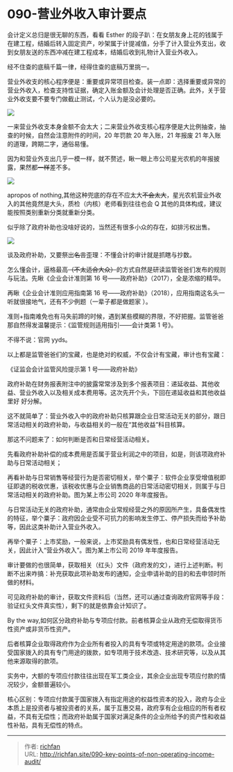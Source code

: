 # 090-营业外收入审计要点

会计定义总归是很无聊的东西，看看 Esther 的段子趴：在女朋友身上花的钱属于在建工程，结婚后转入固定资产，吵架属于计提减值，分手了计入营业外支出，收到女朋友送的东西冲减在建工程成本，结婚后收到礼物计入营业外收入。

经不住查的底稿千篇一律，经得住查的底稿万里挑一。

营业外收支的核心程序便是：重要或异常项目检查。装一点即：选择重要或异常的营业外收入，检查支持性证据，确定入账金额及会计处理是否正确。此外，关于营业外收支要不要专门做截止测试，个人认为是没必要的。

![](https://jsd.cdn.zzko.cn/gh/richffan/img@main/obsidian/IPO/090-营业外收入审计要点_1.webp)

一来营业外收支本身金额不会太大；二来营业外收支核心程序便是大比例抽查，抽查的时候，自然会注意附件的时间，20 年罚款 20 年入账，21 年报废 21 年入账的道理，跨期二字，通俗易懂。

因为和营业外支出几乎一模一样，就不赘述，瞅一眼上市公司星光农机的年报披露，果然都~~一样~~差不多。

![](https://jsd.cdn.zzko.cn/gh/richffan/img@main/obsidian/IPO/090-营业外收入审计要点_2.webp)

apropos of nothing,其他这种兜底的存在不应太大~~不会太大~~，星光农机营业外收入的其他竟然是大头，质检（内核）老师看到往往也会 Q 其他的具体构成，建议能按照类别重新分类就重新分类。

似乎除了政府补助也没啥好说的，当然还有很多小众的存在，如排污权出售。

![](https://jsd.cdn.zzko.cn/gh/richffan/img@main/obsidian/IPO/090-营业外收入审计要点_3.webp)

谈及政府补助，又要祭出~~名言~~歪理：不懂会计的审计就是抓瞎与抄数。

怎么懂会计，逼格最高~~（不太适合大众）~~的方式自然是研读监管爸爸们发布的规则与玩法。先瞅《企业会计准则第 16 号——政府补助》（2017），全是浓缩的精华。

再瞅《企业会计准则应用指南第 16 号——政府补助》（2018），应用指南这名头一听就很接地气，还有不少例题（一辈子都是做题家 ）。

准则+指南难免也有马失前蹄的时候，遇到某些模糊的界限，不好把握。监管爸爸那自然得发温馨提示：《监管规则适用指引——会计类第 1 号》。

不得不说：官网 yyds。

以上都是监管爸爸们的宝藏，也是绝对的权威，不仅会计有宝藏，审计也有宝藏：

《证监会会计监管风险提示第 1 号——政府补助》

政府补助在财务报表附注中的披露常常涉及到多个报表项目：递延收益、其他收益、营业外收入以及相关成本费用等。这次先开个头，下回在递延收益和其他收益里好 好分解。

这不就简单了：营业外收入中的政府补助只核算跟企业日常活动无关的部分，跟日常活动相关的政府补助，与收益相关的一般在“其他收益”科目核算。

那这不问题来了：如何判断是否和日常经营活动相关。

先看政府补助补偿的成本费用是否属于营业利润之中的项目，如是，则该项政府补助与日常活动相关；

再看补助与日常销售等经营行为是否密切相关，举个粟子：软件企业享受增值税即征即退的税收优惠，该税收优惠与企业销售商品的日常活动密切相关，则属于与日常活动相关的政府补助。图为某上市公司 2020 年年度报告。

与日常活动无关的政府补助，通常由企业常规经营之外的原因所产生，具备偶发性的特征，举个粟子：政府因企业受不可抗力的影响发生停工、停产损失而给予补助等，因此这类补助计入营业外收入。

再举个粟子：上市奖励，一般来说，上市奖励具有偶发性，也和日常经营活动无关，因此计入“营业外收入”。图为某上市公司 2019 年年度报告。

审计要做的也很简单，获取相关（红头）文件（政府发的文），进行上述判断。判断不出来咋搞：补充获取此项补助发布的通知，企业申请补助的目的和去申领时所做的材料。

可见政府补助的审计，获取文件资料后（当然，还可以通过查询政府官网等手段：验证红头文件真实性），剩下的就是依靠会计知识了。

By the way,如何区分政府补助与专项应付款。前者核算企业从政府无偿取得货币性资产或非货币性资产。

后者核算企业取得政府作为企业所有者投入的具有专项或特定用途的款项。企业接受国家拨入的具有专门用途的拨款，如专项用于技术改造、技术研究等，以及从其他来源取得的款项。

实务中，大额的专项应付款往往出现在军工类企业，其余企业出现专项应付款的情况较少，金额普遍较小。

核心区别：专项应付款属于国家拨入有指定用途的权益性资本的投入，政府与企业本质上是投资者与被投资者的关系，属于互惠交易，政府享有企业相应的所有者权益，不具有无偿性；而政府补助属于国家对满足条件的企业所给予的资产性和收益性补贴，具有无偿性的特点。

---

> 作者: [richfan](https://richfan.site/)  
> URL: http://richfan.site/090-key-points-of-non-operating-income-audit/  

